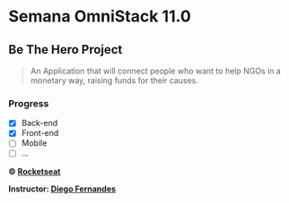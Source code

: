 # Semana OmniStack 11.0

## Be The Hero Project

> An Application that will connect people who want to help NGOs in a monetary way, raising funds for their causes.

### Progress 

- [x] Back-end
- [x] Front-end
- [ ] Mobile
- [ ] ...

**&copy; [Rocketseat](https://rocketseat.com.br/)**

**Instructor: [Diego Fernandes](https://github.com/diego3g)**